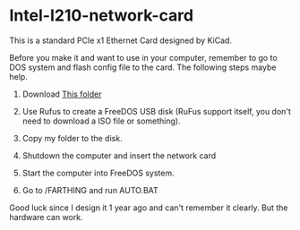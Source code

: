# Intel-I210-network-card
This is a standard PCIe x1 Ethernet Card designed by KiCad.

Before you make it and want to use in your computer, remember to go to DOS system and flash config file to the card. The following steps maybe help.

1. Download [This folder](https://github.com/ssmiao/Intel-I210-network-card)  

2. Use Rufus to create a FreeDOS USB disk (RuFus support itself, you don't need to download a ISO file or something).
3. Copy my folder to the disk.
4. Shutdown the computer and insert the network card
5. Start the computer into FreeDOS system.
6. Go to /FARTHING and run AUTO.BAT

Good luck since I design it 1 year ago and can't remember it clearly. But the hardware can work. 